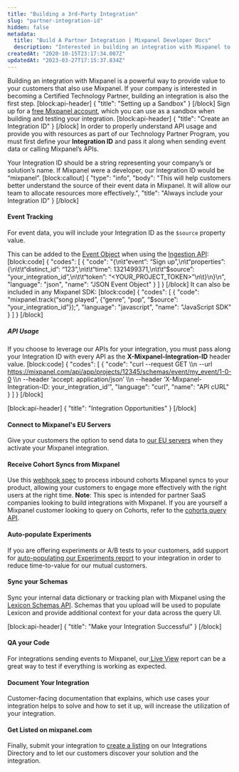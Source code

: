 ```yaml
---
title: "Building a 3rd-Party Integration"
slug: "partner-integration-id"
hidden: false
metadata: 
  title: "Build A Partner Integration | Mixpanel Developer Docs"
  description: "Interested in building an integration with Mixpanel to provide value to your customers that also use Mixpanel? Learn about the process here."
createdAt: "2020-10-15T23:17:34.007Z"
updatedAt: "2023-03-27T17:15:37.834Z"
---
```

Building an integration with Mixpanel is a powerful way to provide value to your customers that also use Mixpanel. If your company is interested in becoming a Certified Technology Partner, building an integration is also the first step. 
[block:api-header]
{
  "title": "Setting up a Sandbox"
}
[/block]
Sign up for a [free Mixpanel account](https://mixpanel.com/pricing), which you can use as a sandbox when building and testing your integration.
[block:api-header]
{
  "title": "Create an Integration ID"
}
[/block]
In order to properly understand API usage and provide you with resources as part of our Technology Partner Program, you must first define your **Integration ID** and pass it along when sending event data or calling Mixpanel’s APIs. 

Your Integration ID should be a string representing your company’s or solution’s name. If Mixpanel were a developer, our Integration ID would be “mixpanel”. 
[block:callout]
{
  "type": "info",
  "body": "This will help customers better understand the source of their event data in Mixpanel. It will allow our team to allocate resources more effectively.",
  "title": "Always include your Integration ID"
}
[/block]
#### Event Tracking
For event data, you will include your Integration ID as the `$source` property value.

This can be added to the [Event Object](doc:data-model-deep-dive#anatomy-of-an-event)  when using the [Ingestion API](ref:ingestion-api):
[block:code]
{
  "codes": [
    {
      "code": "{\n\t“event”: “Sign up”,\n\t“properties”: {\n\t\t“distinct_id”: “123”,\n\t\t“time”: 1321499371,\n\t\t“$source”: “your_integration_id”,\n\t\t“token”: “<YOUR_PROJECT_TOKEN>”\n\t}\n}\n",
      "language": "json",
      "name": "JSON Event Object"
    }
  ]
}
[/block]
It can also be included in any Mixpanel SDK:
[block:code]
{
  "codes": [
    {
      "code": "mixpanel.track(“song played”, {“genre”, “pop”, “$source”: “your_integration_id”});",
      "language": "javascript",
      "name": "JavaScript SDK"
    }
  ]
}
[/block]

##### API Usage

If you choose to leverage our APIs for your integration, you must pass along your Integration ID with every API as the **X-Mixpanel-Integration-ID** header value. 
[block:code]
{
  "codes": [
    {
      "code": "curl --request GET \\\n  --url https://mixpanel.com/api/app/projects/12345/schemas/event/my_event/1-0-0 \\\n  --header ‘accept: application/json’ \\\n  --header ‘X-Mixpanel-Integration-ID: your_integration_id’",
      "language": "curl",
      "name": "API cURL"
    }
  ]
}
[/block]

[block:api-header]
{
  "title": "Integration Opportunities"
}
[/block]
#### Connect to Mixpanel's EU Servers
Give your customers the option to send data to [our EU servers](https://developer.mixpanel.com/reference/overview) when they activate your Mixpanel integration.

####  Receive Cohort Syncs from Mixpanel
Use this [webhook spec](doc:cohort-webhooks) to process inbound cohorts Mixpanel syncs to your product, allowing your customers to engage more effectively with the right users at the right time.
**Note**: This spec is intended for partner SaaS companies looking to build integrations with Mixpanel. If you are yourself a Mixpanel customer looking to query on Cohorts, refer to the [cohorts query API](https://developer.mixpanel.com/reference/cohorts).

#### Auto-populate Experiments
If you are offering experiments or A/B tests to your customers, add support for [auto-populating our Experiments report](https://help.mixpanel.com/hc/en-us/articles/360038439952-Experiments) to your integration in order to reduce time-to-value for our mutual customers.

#### Sync your Schemas
Sync your internal data dictionary or tracking plan with Mixpanel using the [Lexicon Schemas API](ref:lexicon-schemas-api). Schemas that you upload will be used to populate Lexicon and provide additional context for your data across the query UI. 

[block:api-header]
{
  "title": "Make your Integration Successful"
}
[/block]
#### QA your Code
For integrations sending events to Mixpanel, our[ Live View](https://help.mixpanel.com/hc/en-us/articles/360000865566#h_be11c3bd-752b-418f-b8fa-3fe911b4f792) report can be a great way to test if everything is working as expected.

#### Document Your Integration
Customer-facing documentation that explains, which use cases your integration helps to solve and how to set it up, will increase the utilization of your integration.

#### Get Listed on mixpanel.com
Finally, submit your integration to [create a listing](https://mixpanel.com/partners/integrations/get-listed/form) on our Integrations Directory and to let our customers discover your solution and the integration.